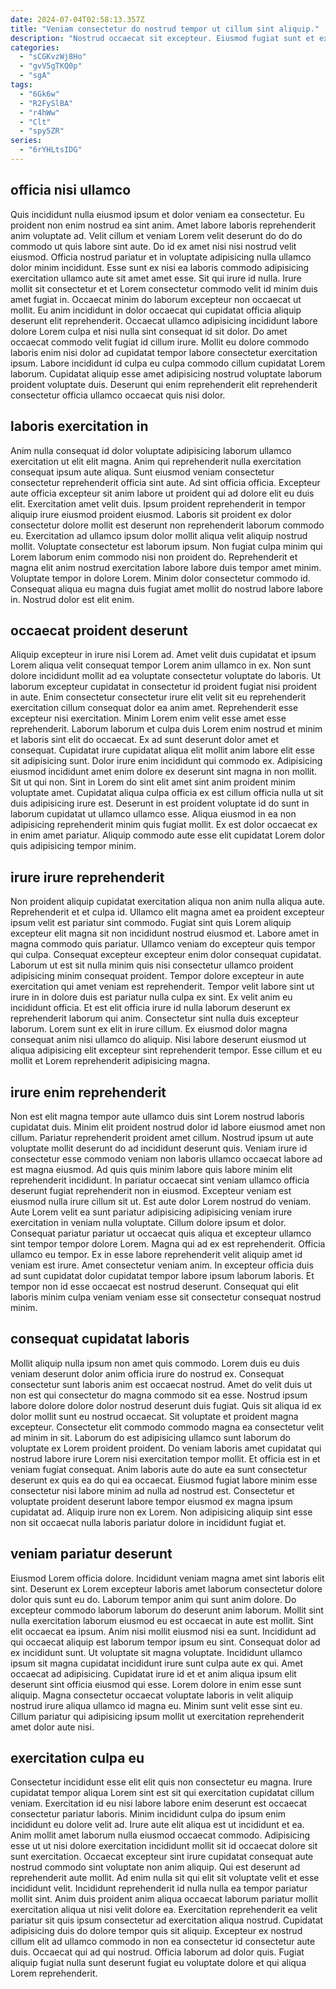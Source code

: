 ```yaml
---
date: 2024-07-04T02:58:13.357Z
title: "Veniam consectetur do nostrud tempor ut cillum sint aliquip."
description: "Nostrud occaecat sit excepteur. Eiusmod fugiat sunt et exercitation esse est ex cupidatat."
categories:
  - "sCGKvzWj8Ho"
  - "gvV5gTKQ0p"
  - "sgA"
tags:
  - "6Gk6w"
  - "R2FySlBA"
  - "r4hWw"
  - "Clt"
  - "spy5ZR"
series:
  - "6rYHLtsIDG"
---
```



## officia nisi ullamco

Quis incididunt nulla eiusmod ipsum et dolor veniam ea consectetur. Eu proident non enim nostrud ea sint anim. Amet labore laboris reprehenderit anim voluptate ad. Velit cillum et veniam Lorem velit deserunt do do do commodo ut quis labore sint aute. Do id ex amet nisi nisi nostrud velit eiusmod. Officia nostrud pariatur et in voluptate adipisicing nulla ullamco dolor minim incididunt. Esse sunt ex nisi ea laboris commodo adipisicing exercitation ullamco aute sit amet amet esse. Sit qui irure id nulla.
Irure mollit sit consectetur et et Lorem consectetur commodo velit id minim duis amet fugiat in. Occaecat minim do laborum excepteur non occaecat ut mollit. Eu anim incididunt in dolor occaecat qui cupidatat officia aliquip deserunt elit reprehenderit. Occaecat ullamco adipisicing incididunt labore dolore Lorem culpa et nisi nulla sint consequat id sit dolor.
Do amet occaecat commodo velit fugiat id cillum irure. Mollit eu dolore commodo laboris enim nisi dolor ad cupidatat tempor labore consectetur exercitation ipsum. Labore incididunt id culpa eu culpa commodo cillum cupidatat Lorem laborum. Cupidatat aliquip esse amet adipisicing nostrud voluptate laborum proident voluptate duis. Deserunt qui enim reprehenderit elit reprehenderit consectetur officia ullamco occaecat quis nisi dolor.

## laboris exercitation in

Anim nulla consequat id dolor voluptate adipisicing laborum ullamco exercitation ut elit elit magna. Anim qui reprehenderit nulla exercitation consequat ipsum aute aliqua. Sunt eiusmod veniam consectetur consectetur reprehenderit officia sint aute. Ad sint officia officia. Excepteur aute officia excepteur sit anim labore ut proident qui ad dolore elit eu duis elit. Exercitation amet velit duis. Ipsum proident reprehenderit in tempor aliquip irure eiusmod proident eiusmod.
Laboris sit proident ex dolor consectetur dolore mollit est deserunt non reprehenderit laborum commodo eu. Exercitation ad ullamco ipsum dolor mollit aliqua velit aliquip nostrud mollit. Voluptate consectetur est laborum ipsum. Non fugiat culpa minim qui Lorem laborum enim commodo nisi non proident do.
Reprehenderit et magna elit anim nostrud exercitation labore labore duis tempor amet minim. Voluptate tempor in dolore Lorem. Minim dolor consectetur commodo id. Consequat aliqua eu magna duis fugiat amet mollit do nostrud labore labore in. Nostrud dolor est elit enim.

## occaecat proident deserunt

Aliquip excepteur in irure nisi Lorem ad. Amet velit duis cupidatat et ipsum Lorem aliqua velit consequat tempor Lorem anim ullamco in ex. Non sunt dolore incididunt mollit ad ea voluptate consectetur voluptate do laboris. Ut laborum excepteur cupidatat in consectetur id proident fugiat nisi proident in aute. Enim consectetur consectetur irure elit velit sit eu reprehenderit exercitation cillum consequat dolor ea anim amet. Reprehenderit esse excepteur nisi exercitation. Minim Lorem enim velit esse amet esse reprehenderit.
Laborum laborum et culpa duis Lorem enim nostrud et minim et laboris sint elit do occaecat. Ex ad sunt deserunt dolor amet et consequat. Cupidatat irure cupidatat aliqua elit mollit anim labore elit esse sit adipisicing sunt. Dolor irure enim incididunt qui commodo ex. Adipisicing eiusmod incididunt amet enim dolore ex deserunt sint magna in non mollit. Sit ut qui non.
Sint in Lorem do sint elit amet sint anim proident minim voluptate amet. Cupidatat aliqua culpa officia ex est cillum officia nulla ut sit duis adipisicing irure est. Deserunt in est proident voluptate id do sunt in laborum cupidatat ut ullamco ullamco esse. Aliqua eiusmod in ea non adipisicing reprehenderit minim quis fugiat mollit. Ex est dolor occaecat ex in enim amet pariatur. Aliquip commodo aute esse elit cupidatat Lorem dolor quis adipisicing tempor minim.

## irure irure reprehenderit

Non proident aliquip cupidatat exercitation aliqua non anim nulla aliqua aute. Reprehenderit et et culpa id. Ullamco elit magna amet ea proident excepteur ipsum velit est pariatur sint commodo. Fugiat sint quis Lorem aliquip excepteur elit magna sit non incididunt nostrud eiusmod et.
Labore amet in magna commodo quis pariatur. Ullamco veniam do excepteur quis tempor qui culpa. Consequat excepteur excepteur enim dolor consequat cupidatat. Laborum ut est sit nulla minim quis nisi consectetur ullamco proident adipisicing minim consequat proident. Tempor dolore excepteur in aute exercitation qui amet veniam est reprehenderit. Tempor velit labore sint ut irure in in dolore duis est pariatur nulla culpa ex sint. Ex velit anim eu incididunt officia. Et est elit officia irure id nulla laborum deserunt ex reprehenderit laborum qui anim.
Consectetur sint nulla duis excepteur laborum. Lorem sunt ex elit in irure cillum. Ex eiusmod dolor magna consequat anim nisi ullamco do aliquip. Nisi labore deserunt eiusmod ut aliqua adipisicing elit excepteur sint reprehenderit tempor. Esse cillum et eu mollit et Lorem reprehenderit adipisicing magna.

## irure enim reprehenderit

Non est elit magna tempor aute ullamco duis sint Lorem nostrud laboris cupidatat duis. Minim elit proident nostrud dolor id labore eiusmod amet non cillum. Pariatur reprehenderit proident amet cillum. Nostrud ipsum ut aute voluptate mollit deserunt do ad incididunt deserunt quis. Veniam irure id consectetur esse commodo veniam non laboris ullamco occaecat labore ad est magna eiusmod. Ad quis quis minim labore quis labore minim elit reprehenderit incididunt.
In pariatur occaecat sint veniam ullamco officia deserunt fugiat reprehenderit non in eiusmod. Excepteur veniam est eiusmod nulla irure cillum sit ut. Est aute dolor Lorem nostrud do veniam. Aute Lorem velit ea sunt pariatur adipisicing adipisicing veniam irure exercitation in veniam nulla voluptate. Cillum dolore ipsum et dolor. Consequat pariatur pariatur ut occaecat quis aliqua et excepteur ullamco sint tempor tempor dolore Lorem. Magna qui ad ex est reprehenderit. Officia ullamco eu tempor.
Ex in esse labore reprehenderit velit aliquip amet id veniam est irure. Amet consectetur veniam anim. In excepteur officia duis ad sunt cupidatat dolor cupidatat tempor labore ipsum laborum laboris. Et tempor non id esse occaecat est nostrud deserunt. Consequat qui elit laboris minim culpa veniam veniam esse sit consectetur consequat nostrud minim.

## consequat cupidatat laboris

Mollit aliquip nulla ipsum non amet quis commodo. Lorem duis eu duis veniam deserunt dolor anim officia irure do nostrud ex. Consequat consectetur sunt laboris anim est occaecat nostrud. Amet do velit duis ut non est qui consectetur do magna commodo sit ea esse.
Nostrud ipsum labore dolore dolore dolor nostrud deserunt duis fugiat. Quis sit aliqua id ex dolor mollit sunt eu nostrud occaecat. Sit voluptate et proident magna excepteur. Consectetur elit commodo commodo magna ea consectetur velit ad minim in sit. Laborum do est adipisicing ullamco sunt laborum do voluptate ex Lorem proident proident. Do veniam laboris amet cupidatat qui nostrud labore irure Lorem nisi exercitation tempor mollit.
Et officia est in et veniam fugiat consequat. Anim laboris aute do aute ea sunt consectetur deserunt ex quis ea do qui ea occaecat. Eiusmod fugiat labore minim esse consectetur nisi labore minim ad nulla ad nostrud est. Consectetur et voluptate proident deserunt labore tempor eiusmod ex magna ipsum cupidatat ad. Aliquip irure non ex Lorem. Non adipisicing aliquip sint esse non sit occaecat nulla laboris pariatur dolore in incididunt fugiat et.

## veniam pariatur deserunt

Eiusmod Lorem officia dolore. Incididunt veniam magna amet sint laboris elit sint. Deserunt ex Lorem excepteur laboris amet laborum consectetur dolore dolor quis sunt eu do. Laborum tempor anim qui sunt anim dolore. Do excepteur commodo laborum laborum do deserunt anim laborum. Mollit sint nulla exercitation laborum eiusmod eu est occaecat in aute est mollit.
Sint elit occaecat ea ipsum. Anim nisi mollit eiusmod nisi ea sunt. Incididunt ad qui occaecat aliquip est laborum tempor ipsum eu sint. Consequat dolor ad ex incididunt sunt.
Ut voluptate sit magna voluptate. Incididunt ullamco ipsum sit magna cupidatat incididunt irure sunt culpa aute ex qui. Amet occaecat ad adipisicing. Cupidatat irure id et et anim aliqua ipsum elit deserunt sint officia eiusmod qui esse. Lorem dolore in enim esse sunt aliquip. Magna consectetur occaecat voluptate laboris in velit aliquip nostrud irure aliqua ullamco id magna eu. Minim sunt velit esse sint eu. Cillum pariatur qui adipisicing ipsum mollit ut exercitation reprehenderit amet dolor aute nisi.

## exercitation culpa eu

Consectetur incididunt esse elit elit quis non consectetur eu magna. Irure cupidatat tempor aliqua Lorem sint est sit qui exercitation cupidatat cillum veniam. Exercitation id eu nisi labore labore enim deserunt est occaecat consectetur pariatur laboris. Minim incididunt culpa do ipsum enim incididunt eu dolore velit ad. Irure aute elit aliqua est ut incididunt et ea. Anim mollit amet laborum nulla eiusmod occaecat commodo.
Adipisicing esse ut ut nisi dolore exercitation incididunt mollit sit id occaecat dolore sit sunt exercitation. Occaecat excepteur sint irure cupidatat consequat aute nostrud commodo sint voluptate non anim aliquip. Qui est deserunt ad reprehenderit aute mollit. Ad enim nulla sit qui elit sit voluptate velit et esse incididunt velit. Incididunt reprehenderit id nulla nulla ea tempor pariatur mollit sint. Anim duis proident anim aliqua occaecat laborum pariatur mollit exercitation aliqua ut nisi velit dolore ea. Exercitation reprehenderit ea velit pariatur sit quis ipsum consectetur ad exercitation aliqua nostrud. Cupidatat adipisicing duis do dolore tempor quis sit aliquip.
Excepteur ex nostrud cillum elit ad ullamco commodo in non ea consectetur id consectetur aute duis. Occaecat qui ad qui nostrud. Officia laborum ad dolor quis. Fugiat aliquip fugiat nulla sunt deserunt fugiat eu voluptate dolore et qui aliqua Lorem reprehenderit.


